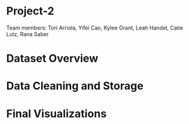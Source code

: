 # Project-2
Team members: Tori Arriola, Yifei Cao, Kylee Grant, Leah Handel, Catie Lutz, Rana Saber

# Dataset Overview


# Data Cleaning and Storage


# Final Visualizations 

